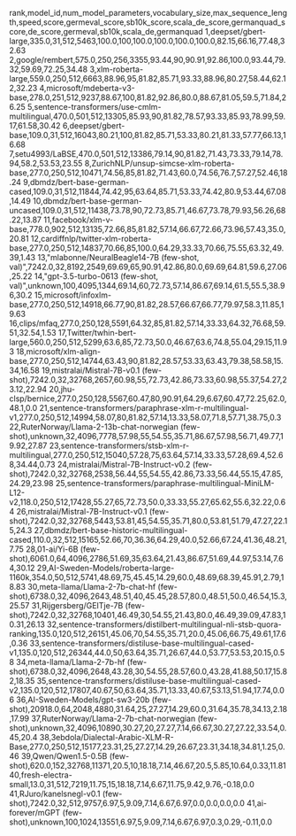 rank,model_id,num_model_parameters,vocabulary_size,max_sequence_length,speed,score,germeval_score,sb10k_score,scala_de_score,germanquad_score,de_score,germeval,sb10k,scala_de,germanquad
1,deepset/gbert-large,335.0,31,512,5463,100.0,100,100.0,100.0,100.0,100.0,82.15,66.16,77.48,32.63
2,google/rembert,575.0,250,256,3355,93.44,90,90.91,92.86,100.0,93.44,79.32,59.69,72.25,34.48
3,xlm-roberta-large,559.0,250,512,6663,88.96,95,81.82,85.71,93.33,88.96,80.27,58.44,62.12,32.23
4,microsoft/mdeberta-v3-base,278.0,251,512,9237,88.67,100,81.82,92.86,80.0,88.67,81.05,59.5,71.84,26.25
5,sentence-transformers/use-cmlm-multilingual,470.0,501,512,13305,85.93,90,81.82,78.57,93.33,85.93,78.99,59.17,61.58,30.42
6,deepset/gbert-base,109.0,31,512,16043,80.21,100,81.82,85.71,53.33,80.21,81.33,57.77,66.13,16.68
7,setu4993/LaBSE,470.0,501,512,13386,79.14,90,81.82,71.43,73.33,79.14,78.94,58.2,53.53,23.55
8,ZurichNLP/unsup-simcse-xlm-roberta-base,277.0,250,512,10471,74.56,85,81.82,71.43,60.0,74.56,76.7,57.27,52.46,18.24
9,dbmdz/bert-base-german-cased,109.0,31,512,11844,74.42,95,63.64,85.71,53.33,74.42,80.9,53.44,67.08,14.49
10,dbmdz/bert-base-german-uncased,109.0,31,512,11438,73.78,90,72.73,85.71,46.67,73.78,79.93,56.26,68.22,13.87
11,facebook/xlm-v-base,778.0,902,512,13135,72.66,85,81.82,57.14,66.67,72.66,73.96,57.43,35.0,20.81
12,cardiffnlp/twitter-xlm-roberta-base,277.0,250,512,14837,70.66,85,100.0,64.29,33.33,70.66,75.55,63.32,49.39,1.43
13,"mlabonne/NeuralBeagle14-7B (few-shot, val)",7242.0,32,8192,2549,69.69,65,90.91,42.86,80.0,69.69,64.81,59.6,27.06,25.22
14,"gpt-3.5-turbo-0613 (few-shot, val)",unknown,100,4095,1344,69.14,60,72.73,57.14,86.67,69.14,61.5,55.5,38.96,30.2
15,microsoft/infoxlm-base,277.0,250,512,14918,66.77,90,81.82,28.57,66.67,66.77,79.97,58.3,11.85,19.63
16,clips/mfaq,277.0,250,128,5591,64.32,85,81.82,57.14,33.33,64.32,76.68,59.51,32.54,1.53
17,Twitter/twhin-bert-large,560.0,250,512,5299,63.6,85,72.73,50.0,46.67,63.6,74.8,55.04,29.15,11.93
18,microsoft/xlm-align-base,277.0,250,512,14744,63.43,90,81.82,28.57,53.33,63.43,79.38,58.58,15.34,16.58
19,mistralai/Mistral-7B-v0.1 (few-shot),7242.0,32,32768,2657,60.98,55,72.73,42.86,73.33,60.98,55.37,54.27,23.12,22.94
20,jhu-clsp/bernice,277.0,250,128,5567,60.47,80,90.91,64.29,6.67,60.47,72.25,62.0,48.1,0.0
21,sentence-transformers/paraphrase-xlm-r-multilingual-v1,277.0,250,512,14994,58.07,80,81.82,57.14,13.33,58.07,71.8,57.71,38.75,0.3
22,RuterNorway/Llama-2-13b-chat-norwegian (few-shot),unknown,32,4096,7778,57.98,55,54.55,35.71,86.67,57.98,56.71,49.77,19.92,27.87
23,sentence-transformers/stsb-xlm-r-multilingual,277.0,250,512,15040,57.28,75,63.64,57.14,33.33,57.28,69.4,52.68,34.44,0.73
24,mistralai/Mistral-7B-Instruct-v0.2 (few-shot),7242.0,32,32768,2538,56.44,55,54.55,42.86,73.33,56.44,55.15,47.85,24.29,23.98
25,sentence-transformers/paraphrase-multilingual-MiniLM-L12-v2,118.0,250,512,17428,55.27,65,72.73,50.0,33.33,55.27,65.62,55.6,32.22,0.64
26,mistralai/Mistral-7B-Instruct-v0.1 (few-shot),7242.0,32,32768,5443,53.81,45,54.55,35.71,80.0,53.81,51.79,47.27,22.15,24.3
27,dbmdz/bert-base-historic-multilingual-cased,110.0,32,512,15165,52.66,70,36.36,64.29,40.0,52.66,67.24,41.36,48.21,7.75
28,01-ai/Yi-6B (few-shot),6061.0,64,4096,2786,51.69,35,63.64,21.43,86.67,51.69,44.97,53.14,7.64,30.12
29,AI-Sweden-Models/roberta-large-1160k,354.0,50,512,5741,48.69,75,45.45,14.29,60.0,48.69,68.39,45.91,2.79,18.83
30,meta-llama/Llama-2-7b-chat-hf (few-shot),6738.0,32,4096,2643,48.51,40,45.45,28.57,80.0,48.51,50.0,46.54,15.3,25.57
31,Rijgersberg/GEITje-7B (few-shot),7242.0,32,32768,10401,46.49,30,54.55,21.43,80.0,46.49,39.09,47.83,10.31,26.13
32,sentence-transformers/distilbert-multilingual-nli-stsb-quora-ranking,135.0,120,512,26151,45.06,70,54.55,35.71,20.0,45.06,66.75,49.61,17.6,0.36
33,sentence-transformers/distiluse-base-multilingual-cased-v1,135.0,120,512,26344,44.0,50,63.64,35.71,26.67,44.0,53.77,53.53,20.15,0.58
34,meta-llama/Llama-2-7b-hf (few-shot),6738.0,32,4096,2648,43.28,30,54.55,28.57,60.0,43.28,41.88,50.17,15.82,18.35
35,sentence-transformers/distiluse-base-multilingual-cased-v2,135.0,120,512,17807,40.67,50,63.64,35.71,13.33,40.67,53.13,51.94,17.74,0.06
36,AI-Sweden-Models/gpt-sw3-20b (few-shot),20918.0,64,2048,4880,31.64,25,27.27,14.29,60.0,31.64,35.78,34.13,2.18,17.99
37,RuterNorway/Llama-2-7b-chat-norwegian (few-shot),unknown,32,4096,10890,30.27,20,27.27,7.14,66.67,30.27,27.22,33.54,0.45,20.4
38,3ebdola/Dialectal-Arabic-XLM-R-Base,277.0,250,512,15177,23.31,25,27.27,14.29,26.67,23.31,34.18,34.81,1.25,0.46
39,Qwen/Qwen1.5-0.5B (few-shot),620.0,152,32768,11371,20.5,10,18.18,7.14,46.67,20.5,5.85,10.64,0.33,11.81
40,fresh-electra-small,13.0,31,512,7219,11.75,15,18.18,7.14,6.67,11.75,9.42,9.76,-0.18,0.0
41,RJuro/kanelsnegl-v0.1 (few-shot),7242.0,32,512,9757,6.97,5,9.09,7.14,6.67,6.97,0.0,0.0,0.0,0.0
41,ai-forever/mGPT (few-shot),unknown,100,1024,13551,6.97,5,9.09,7.14,6.67,6.97,0.3,0.29,-0.11,0.0
